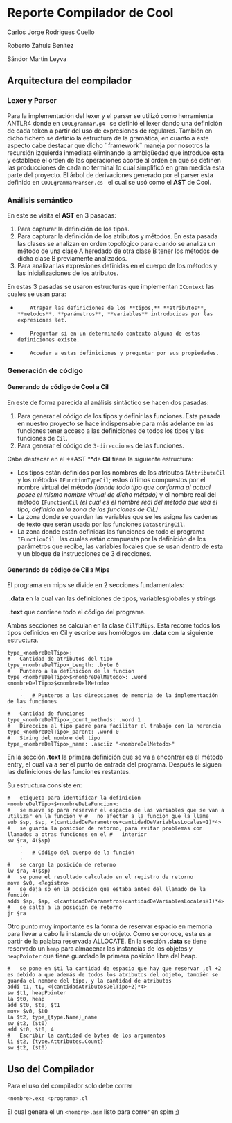 

#	Reporte Compilador de Cool

Carlos Jorge Rodrigues Cuello

Roberto Zahuis Benitez

Sándor Martín Leyva

## Arquitectura del compilador

### Lexer y Parser

Para la implementación del lexer y el parser se utilizó como herramienta ANTLR4 donde en `COOLgrammar.g4 ` se definió el lexer dando una definición de cada token a partir del uso de expresiones de regulares. También en dicho fichero se definió la estructura de la gramática, en cuanto a este aspecto cabe destacar que dicho ¨framework¨ maneja por nosotros la recursión izquierda inmediata eliminando la ambigüedad que introduce esta y establece el orden de las operaciones acorde al orden en que se definen las producciones de cada no terminal lo cual simplificó en gran medida esta parte del proyecto. El árbol de derivaciones generado por el parser esta definido en `COOLgrammarParser.cs ` el cual se usó como el **AST** de Cool.

### Análisis semántico

En este se visita el **AST** en 3 pasadas:

1. Para capturar la definición de los tipos.
2. Para capturar la definición de los atributos y métodos. En esta pasada las clases se analizan en orden topológico para cuando se analiza un método de una clase A heredado de otra clase B tener los métodos de dicha clase B previamente analizados.
3. Para analizar las expresiones definidas en el cuerpo de los métodos y las inicializaciones de los atributos.

En estas 3 pasadas se usaron estructuras que implementan `IContext` las cuales se usan para:

-         Atrapar las definiciones de los **tipos,** **atributos**, **metodos**, **parámetros**, **variables** introducidas por las expresiones let.


-         Preguntar si en un determinado contexto alguna de estas definiciones existe.


-         Acceder a estas definiciones y preguntar por sus propiedades.

### Generación de código

#### Generando de código de Cool a Cil

En este de forma parecida al análisis sintáctico se hacen dos pasadas:

1. Para generar el código de los tipos y definir las funciones. Esta pasada en nuestro proyecto se hace indispensable para más adelante en las funciones tener acceso a las definiciones de todos los tipos y las funciones de `Cil`.
2. Para generar el código de `3-direcciones` de las funciones.

Cabe destacar en el **AST **de **Cil** tiene la siguiente estructura:

- Los tipos están definidos por los nombres de los atributos `IAttributeCil` y los métodos `IFunctionTypeCil`; estos últimos compuestos por el nombre virtual del método *(donde todo tipo que conforma al actual posee el mismo nombre virtual de dicho método)* y el nombre real del método `IFunctionCil` *(el cual es el nombre real del método que usa el tipo, definido en la zona de las funciones de CIL)*
- La zona donde se guardan las variables que se les asigna las cadenas de texto que serán usada por las funciones `DataStringCil`.
- La zona donde están definidas las funciones de todo el programa `IFunctionCil ` las cuales están compuesta por la definición de los parámetros que recibe, las variables locales que se usan dentro de esta y un bloque de instrucciones de 3 direcciones.



#### Generando de código de Cil a Mips



El programa en mips se divide en 2 secciones fundamentales:

​	**.data** en la cual van las definiciones de tipos, variablesglobales y strings

​	**.text** que contiene todo el código del programa.

Ambas secciones se calculan en la clase `CilToMips`. Esta recorre todos los tipos definidos en Cil y escribe sus homólogos en **.data** con la siguiente estructura.


```assembly
type_<nombreDelTipo>:
#	Cantidad de atributos del tipo
type_<nombreDelTipo>_Length: .byte 0    	
#	Puntero a la definicion de la función
type_<nombreDelTipo>$<nombreDelMetodo>: .word <nombreDelTipo>$<nombreDelMetodo>		
	·
	·	# Punteros a las direcciones de memoria de la implementación de las funciones
	·
#	Cantidad de funciones
type_<nombreDelTipo>_count_methods: .word 1	
#	Direccion al tipo padre para facilitar el trabajo con la herencia
type_<nombreDelTipo>_parent: .word 0		
#	String del nombre del tipo
type_<nombreDelTipo>_name: .asciiz "<nombreDelMetodo>"	
```



En la sección **.text** la primera definición que se va a encontrar es el método entry, el cual va a ser el punto de entrada del programa. Después le siguen las definiciones de las funciones restantes. 

Su estructura consiste en:

```assembly
#	etiqueta para identificar la definicion
<nombreDelTipo>$<nombreDeLaFuncion>:	
#	se mueve sp para reservar el espacio de las variables que se van a utilizar en la función y #	no afectar a la funcion que la llame
sub $sp, $sp, <(cantidadDeParametros+cantidadDeVariablesLocales+1)*4>
# 	se guarda la posición de retorno, para evitar problemas con llamados a otras funciones en el #   interior
sw $ra, 4($sp)																			
    ·
    ·	# Código del cuerpo de la función
	·
#	se carga la posición de retorno
lw $ra, 4($sp)
#	se pone el resultado calculado en el registro de retorno
move $v0, <Registro>														
#	se deja sp en la posición que estaba antes del llamado de la función
addi $sp, $sp, <(cantidadDeParametros+cantidadDeVariablesLocales+1)*4>		
#	se salta a la posición de retorno
jr $ra
```

Otro punto muy importante es la forma de reservar espacio en memoria para llevar a cabo la instancia de un objeto. Como se conoce, esta es a partir de la palabra reservada ALLOCATE. En la sección **.data** se tiene reservado un `heap` para almacenar las instancias de los objetos y `heapPointer` que tiene guardado la primera posición libre del heap.



```assembly
#	se pone en $t1 la cantidad de espacio que hay que reservar ,el +2 es debido a que además de todos los atributos del objeto, también se guarda el nombre del tipo, y la cantidad de atributos
addi t1, t1, <(cantidadAtributosDelTipo+2)*4> 
sw $t1, heapPointer
la $t0, heap
add $t0, $t0, $t1
move $v0, $t0
la $t2, type_{type.Name}_name
sw $t2, ($t0)
add $t0, $t0, 4
#	Escribir la cantidad de bytes de los argumentos
li $t2, {type.Attributes.Count}
sw $t2, ($t0)
```

## Uso del Compilador

Para el uso del compilador solo debe correr 

```bash
<nombre>.exe <programa>.cl
```

El cual genera el un `<nombre>.asm` listo para correr en spim ;)